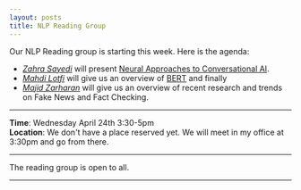 ```yaml
---
layout: posts
title: NLP Reading Group
---
```


Our NLP Reading group is starting this week. Here is the agenda:
- *[Zahra Sayedi](https://www.linkedin.com/in/zahra-sayedi-14389243/)* will present [Neural Approaches to Conversational AI](https://dl.acm.org/citation.cfm?id=3210183). 
- *[Mahdi Lotfi](https://www.linkedin.com/in/mahdi-lotfi-bidhendi72/)* will give us an overview of [BERT](https://ai.googleblog.com/2018/11/open-sourcing-bert-state-of-art-pre.html) and finally 
- *[Majid Zarharan](https://www.linkedin.com/in/majid-zarharan/)* will give us an overview of recent research and trends on Fake News and Fact Checking. 

---
**Time**: Wednesday April 24th 3:30-5pm  
**Location**: We don't have a place reserved yet. We will meet in my office at 3:30pm and go from there.

---
The reading group is open to all.

---